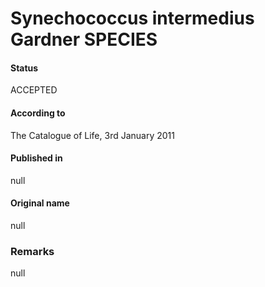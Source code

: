 Synechococcus intermedius Gardner SPECIES
=======

#### Status
ACCEPTED

#### According to
The Catalogue of Life, 3rd January 2011

#### Published in
null

#### Original name
null

### Remarks
null